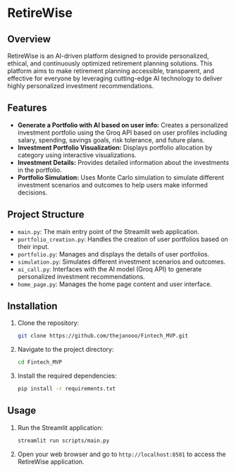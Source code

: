 # RetireWise

## Overview
RetireWise is an AI-driven platform designed to provide personalized, ethical, and continuously optimized retirement planning solutions. This platform aims to make retirement planning accessible, transparent, and effective for everyone by leveraging cutting-edge AI technology to deliver highly personalized investment recommendations.

## Features
- **Generate a Portfolio with AI based on user info:** Creates a personalized investment portfolio using the Groq API based on user profiles including salary, spending, savings goals, risk tolerance, and future plans.
- **Investment Portfolio Visualization:** Displays portfolio allocation by category using interactive visualizations.
- **Investment Details:** Provides detailed information about the investments in the portfolio.
- **Portfolio Simulation:** Uses Monte Carlo simulation to simulate different investment scenarios and outcomes to help users make informed decisions.

## Project Structure
- `main.py`: The main entry point of the Streamlit web application.
- `portfolio_creation.py`: Handles the creation of user portfolios based on their input.
- `portfolio.py`: Manages and displays the details of user portfolios.
- `simulation.py`: Simulates different investment scenarios and outcomes.
- `ai_call.py`: Interfaces with the AI model (Groq API) to generate personalized investment recommendations.
- `home_page.py`: Manages the home page content and user interface.

## Installation
1. Clone the repository:
   ```bash
   git clone https://github.com/thejanooo/Fintech_MVP.git
   ```
2. Navigate to the project directory:
   ```bash
   cd Fintech_MVP
   ```
3. Install the required dependencies:
   ```bash
   pip install -r requirements.txt
   ```

## Usage
1. Run the Streamlit application:
   ```bash
   streamlit run scripts/main.py
   ```
2. Open your web browser and go to `http://localhost:8501` to access the RetireWise application.
